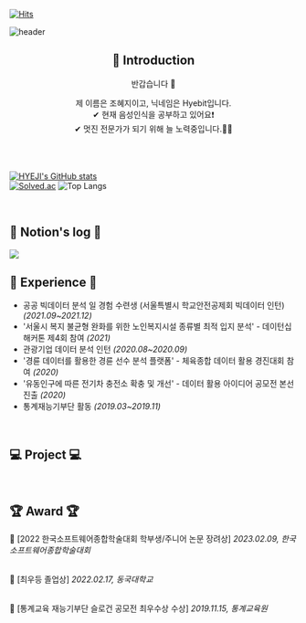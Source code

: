 [![Hits](https://hits.seeyoufarm.com/api/count/incr/badge.svg?url=https%3A%2F%2Fgithub.com%2FHyeji-Jo&count_bg=%23F08080&title_bg=%23555555&icon=&icon_color=%23E7E7E7&title=Github&edge_flat=false)](https://hits.seeyoufarm.com)

![header](https://capsule-render.vercel.app/api?type=waving&color=timeGradient&text=Welcome%20to%20Hyebit's%20GitHub%20🌿%20&desc=Hye%20Ji%20Jo&&fontSize=35&fontAlignY=40&height=250)<br>



<div align="center">
  <p align="center">
    
  <div align=center>
    <h2>🤗 Introduction</h2>
    <p>반갑습니다 👋 </p>
    <span> 제 이름은 조혜지이고, 닉네임은 Hyebit입니다.</span>
    <br>
    <span>✔ 현재 음성인식을 공부하고 있어요❗</span>
    <br>
    <span>✔ 멋진 전문가가 되기 위해 늘 노력중입니다.🏃‍♀️</span>
    <br>
 
  </div><br><br><br>



<div align="left">
   
<!-- [![HYEJI's languages](https://github-readme-stats.vercel.app/api/top-langs/?username=Hyeji-Jo&layout=compact&theme=nord&hide_border=true&langs_count=10)](https://github.com/Hyeji-Jo/github-readme-stats) -->
[![HYEJI's GitHub stats](https://github-readme-stats.vercel.app/api?username=Hyeji-Jo&theme=solarized-light&hide_border=true&count_private=true)](https://github.com/jiholee0/github-readme-stats)   
[![Solved.ac](http://mazassumnida.wtf/api/v2/generate_badge?boj=johj4112)](https://solved.ac/johj4112) ![Top Langs](https://github-readme-stats.vercel.app/api/top-langs/?username=Hyeji-Jo)


<!--  <a href="https://github.com/Hyeji-Jo">
    <img align="center" src="https://github-readme-activity-graph.cyclic.app/graph?username=Hyeji-Jo&theme=light&height=400&width=400&bg_color=white&title_color=2f80ed&color=2f80ed&line=2f80ed&point=1074b8&custom_title=jiholee0's%20Contribution%20Graph&area=true&hide_border=true&font_color=2f80ed&font_weight=bold" />
  </a> -->
 
<br>

## 📝 Notion's log 📝
 <a href="https://www.notion.so/hyebitstory/9ae0999172b94f54958f998d5a72540d?pvs=4" target="_blank">
   <img src="https://img.shields.io/badge/Notion-000000?style=for-the-badge&logo=notion&logoColor=white"/></a>  
   

<br>

  
## 💪 Experience 💪
- 공공 빅데이터 분석 일 경험 수련생 (서울특별시 학교안전공제회 빅데이터 인턴) _(2021.09~2021.12)_
- '서울시 복지 불균형 완화를 위한 노인복지시설 종류별 최적 입지 분석' - 데이턴십 해커톤 제4회 참여 _(2021)_
- 관광기업 데이터 분석 인턴 _(2020.08~2020.09)_
- '경륜 데이터를 활용한 경륜 선수 분석 플랫폼' - 체육종합 데이터 활용 경진대회 참여 _(2020)_
- '유동인구에 따른 전기차 충전소 확충 및 개선' - 데이터 활용 아이디어 공모전 본선 진출 _(2020)_
- 통계재능기부단 활동 _(2019.03~2019.11)_

<br>

  
## 💻 Project 💻


<br>

  
## 🏆 Award 🏆

🥉 [2022 한국소프트웨어종합학술대회 학부생/주니어 논문 장려상] *2023.02.09, 한국소프트웨어종합학술대회*
<br> &nbsp; &nbsp; 

🏅 [최우등 졸업상] *2022.02.17, 동국대학교*
<br> &nbsp; &nbsp; 

🏅 [통계교육 재능기부단 슬로건 공모전 최우수상 수상] *2019.11.15, 통계교육원*
<br> &nbsp; &nbsp; 


<br>

